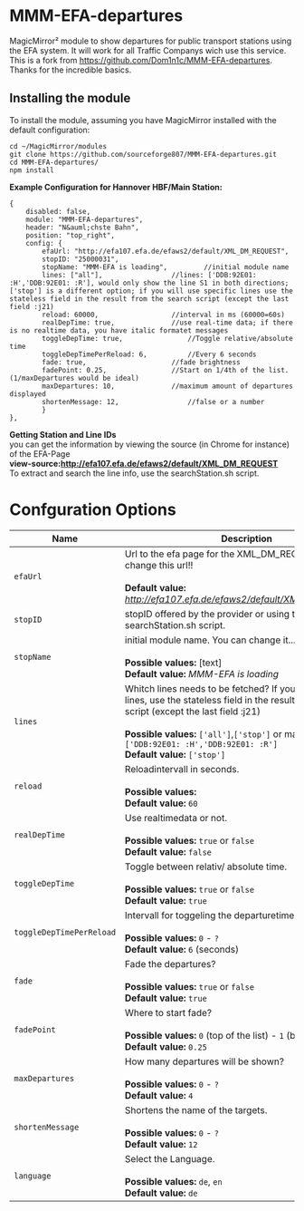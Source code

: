# MMM-EFA-departures
MagicMirror² module to show departures for public transport stations using the EFA system. It will work for all Traffic Companys wich use this service.
This is a fork from https://github.com/Dom1n1c/MMM-EFA-departures.
Thanks for the incredible basics.

## Installing the module

To install the module, assuming you have MagicMirror installed with the default configuration:

```shell
cd ~/MagicMirror/modules
git clone https://github.com/sourceforge807/MMM-EFA-departures.git
cd MMM-EFA-departures/
npm install
```

**Example Configuration for Hannover HBF/Main Station:**
```
{
	disabled: false,
	module: "MMM-EFA-departures",
	header: "N&auml;chste Bahn",
	position: "top_right",
	config: {
		efaUrl: "http://efa107.efa.de/efaws2/default/XML_DM_REQUEST",
		stopID: "25000031",
		stopName: "MMM-EFA is loading", 		//initial module name
		lines: ["all"], 				//lines: ['DDB:92E01: :H','DDB:92E01: :R'], would only show the line S1 in both directions; ['stop'] is a different option; if you will use specific lines use the stateless field in the result from the search script (except the last field :j21)
		reload: 60000, 					//interval in ms (60000=60s)
		realDepTime: true, 				//use real-time data; if there is no realtime data, you have italic formatet messages
		toggleDepTime: true, 				//Toggle relative/absolute time
		toggleDepTimePerReload: 6, 			//Every 6 seconds
		fade: true, 					//fade brightness
		fadePoint: 0.25, 				//Start on 1/4th of the list. (1/maxDepartures would be ideal)
		maxDepartures: 10, 				//maximum amount of departures displayed
		shortenMessage: 12, 				//false or a number
 		}
},

```



**Getting Station and Line IDs**  
you can get the information by viewing the source (in Chrome for instance) of the EFA-Page  
**view-source:http://efa107.efa.de/efaws2/default/XML_DM_REQUEST**  
To extract and search the line info, use the searchStation.sh script. 

# Confguration Options

| Name           | Description |
|----------------|---------------------------------|
| `efaUrl`      | Url to the efa page for the XML_DM_REQUEST. Do not change this url!! <br><br> **Default value:** _http://efa107.efa.de/efaws2/default/XML_DM_REQUEST_ |
| `stopID`    | stopID offered by the provider or using the searchStation.sh script. |
| `stopName`     | initial module name. You can change it...or not.<br><br>**Possible values:** [text] <br> **Default value:** _MMM-EFA is loading_
| `lines` | Whitch lines needs to be fetched? If you will use spicific lines, use the stateless field in the result from the search script (except the last field :j21)<br><br> **Possible values:** `['all']`,`['stop']` or maybe `['DDB:92E01: :H','DDB:92E01: :R']`  <br> **Default value:** `['stop']`
| `reload`     | Reloadintervall in seconds. <br><br> **Possible values:**  <br> **Default value:** `60`
| `realDepTime` | Use realtimedata or not. <br><br> **Possible values:** `true` or `false` <br> **Default value:** `false`
| `toggleDepTime`     | Toggle between relativ/ absolute time.<br><br> **Possible values:** `true` or `false` <br> **Default value:** `true`
| `toggleDepTimePerReload`           | Intervall for toggeling the departuretime. <br><br> **Possible values:** `0` - `?` <br> **Default value:** `6` (seconds) |
| `fade` | Fade the departures?<br><br> **Possible values:** `true` or `false` <br> **Default value:** `true`
| `fadePoint`      | Where to start fade? <br><br> **Possible values:** `0` (top of the list) - `1` (bottom of list) <br> **Default value:** `0.25`
| `maxDepartures`   | How many departures will be shown? <br><br>**Possible values:** `0` - `?` <br> **Default value:** `4` |
| `shortenMessage`  | Shortens the name of the targets. <br><br> **Possible values:** `0` - `?` <br> **Default value:** `12` |
| `language`          | Select the Language. <br><br> **Possible values:** `de`, `en` <br> **Default value:** `de` |

